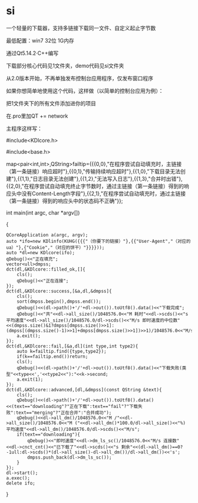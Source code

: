 # si
一个轻量的下载器，支持多链接下载同一文件、自定义起止字节数

最低配置：win7 32位 1G内存

通过Qt5.14.2·C++编写

下载部分核心代码见1文件夹，demo代码见si文件夹

从2.0版本开始，不再单独发布控制台应用程序，仅发布窗口程序

如果你想简单地使用这个代码，这样做（以简单的控制台应用为例）：

把1文件夹下的所有文件添加进你的项目

在.pro里加QT += network

主程序这样写：

#include<KDlcore.h>

#include<base.h>

map<pair<int,int>,QString>failtip={{{0,0},"在程序尝试自动填充时，主链接（第一条链接）响应超时"},{{0,1},"传输持续响应超时"},{{1,0},"下载目录无法创建"},{{1,1},"日志目录无法创建"},{{1,2},"无法写入日志"},{{1,3},"合并时出错"},{{2,0},"在程序尝试自动填充终止字节数时，通过主链接（第一条链接）得到的响应头中没有Content-Length字段"},{{2,1},"在程序尝试自动填充时，通过主链接（第一条链接）得到的响应头中的状态码不正确"}};


int main(int argc, char *argv[])

{

    QCoreApplication a(argc, argv);
    auto *ifo=new KDlinfo(KUHG({{{"（你要下的链接）"},{{"User-Agent","（对应的ua）"},{"Cookie","（对应的饼干）"}}}}));
    auto *dl=new KDlcore(ifo);
    qDebug()<<"正在填充";
    vector<ull>dmpss;
    dct(dl,&KDlcore::filled_ok,[]{
        cls();
        qDebug()<<"正在连接";
    });
    dct(dl,&KDlcore::success,[&a,dl,&dmpss]{
        cls();
        sort(dmpss.begin(),dmpss.end());
        qDebug()<<(dl->path()+'/'+dl->out()).toUtf8().data()<<"下载完成";
        qDebug()<<"共"<<dl->all_size()/1048576.0<<"M 耗时"<<dl->scds()<<"s 平均速度"<<dl->all_size()/1048576.0/dl->scds()<<"M/s 即时速度的中位数"<<(dmpss.size()&1?dmpss[dmpss.size()>>1]:(dmpss[(dmpss.size()-1)>>1]+dmpss[dmpss.size()>>1])>>1)/1048576.0<<"M/s";
        a.exit();
    });
    dct(dl,&KDlcore::fail,[&a,dl](int type,int type2){
        auto k=failtip.find({type,type2});
        if(k==failtip.end())return;
        cls();
        qDebug()<<(dl->path()+'/'+dl->out()).toUtf8().data()<<"下载失败(类型"<<type<<','<<type2<<"):"<<k->second;
        a.exit(1);
    });
    dct(dl,&KDlcore::advanced,[dl,&dmpss](const QString &text){
        cls();
        qDebug()<<(dl->path()+'/'+dl->out()).toUtf8().data()<<(text=="downloading"?"正在下载":text=="fail"?"下载失败":text=="merging"?"正在合并":"合并成功");
        qDebug()<<dl->all_dm()/1048576.0<<"M /"<<dl->all_size()/1048576.0<<"M ("<<dl->all_dm()*100.0/dl->all_size()<<"%) 平均速度"<<dl->all_dm()/1048576.0/dl->scds()<<"M/s";
        if(text=="downloading"){
            qDebug()<<"即时速度"<<dl->dm_ls_sc()/1048576.0<<"M/s 连接数"<<dl->cnct_cnt()<<"已下载了"<<dl->scds()<<"s 剩余"<<(dl->all_dm()==0?-1ull:dl->scds()*(dl->all_size()-dl->all_dm())/dl->all_dm())<<'s';
            dmpss.push_back(dl->dm_ls_sc());
        }
    });
    dl->start();
    a.exec();
    delete ifo;
}

